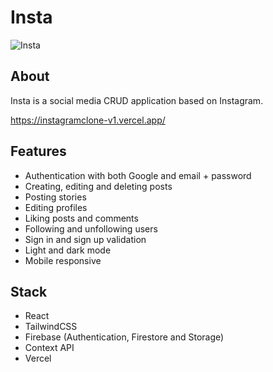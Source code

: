 # Insta

![Insta](https://www.jonathanfwong.com/assets/insta1.PNG "Insta")

## About
Insta is a social media CRUD application based on Instagram.

https://instagramclone-v1.vercel.app/

## Features
* Authentication with both Google and email + password
* Creating, editing and deleting posts
* Posting stories
* Editing profiles
* Liking posts and comments
* Following and unfollowing users
* Sign in and sign up validation
* Light and dark mode
* Mobile responsive

## Stack
* React
* TailwindCSS
* Firebase (Authentication, Firestore and Storage)
* Context API
* Vercel
